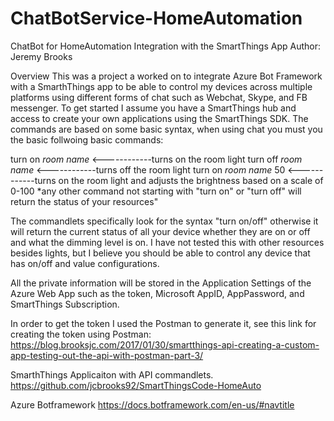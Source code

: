 # ChatBotService-HomeAutomation
ChatBot for HomeAutomation Integration with the SmartThings App
Author: Jeremy Brooks

Overview
This was a project a worked on to integrate Azure Bot Framework with a SmarthThings app to be able to control my devices across multiple platforms using different forms of chat such as Webchat, Skype, and FB messenger. To get started I assume you have a SmartThings hub and access to create your own applications using the SmartThings SDK. The commands are based on some basic syntax, when using chat you must you the basic follwoing basic commands:

turn on *room name*                <------------turns on the room light
turn off *room name*               <------------turns off the room light
turn on *room name* 50             <------------turns on the room light and adjusts the brightness based on a scale of 0-100
*any other command not starting with "turn on" or "turn off" will return the status of your resources"

The commandlets specifically look for the syntax "turn on/off" otherwise it will return the current status of all your device whether they are on or off and what the dimming level is on. I have not tested this with other resources besides lights, but I believe you should be able to control any device that has on/off and value configurations. 

All the private information will be stored in the Application Settings of the Azure Web App such as the token, Microsoft AppID, AppPassword, and SmartThings Subscription. 

In order to get the token I used the Postman to generate it, see this link for creating the token using Postman: https://blog.brooksjc.com/2017/01/30/smartthings-api-creating-a-custom-app-testing-out-the-api-with-postman-part-3/

SmarthThings Applicaiton with API commandlets.
https://github.com/jcbrooks92/SmartThingsCode-HomeAuto 

Azure Botframework
https://docs.botframework.com/en-us/#navtitle
